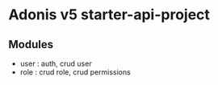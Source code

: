 # Adonis v5 starter-api-project

## Modules
- user : auth, crud user
- role : crud role, crud permissions